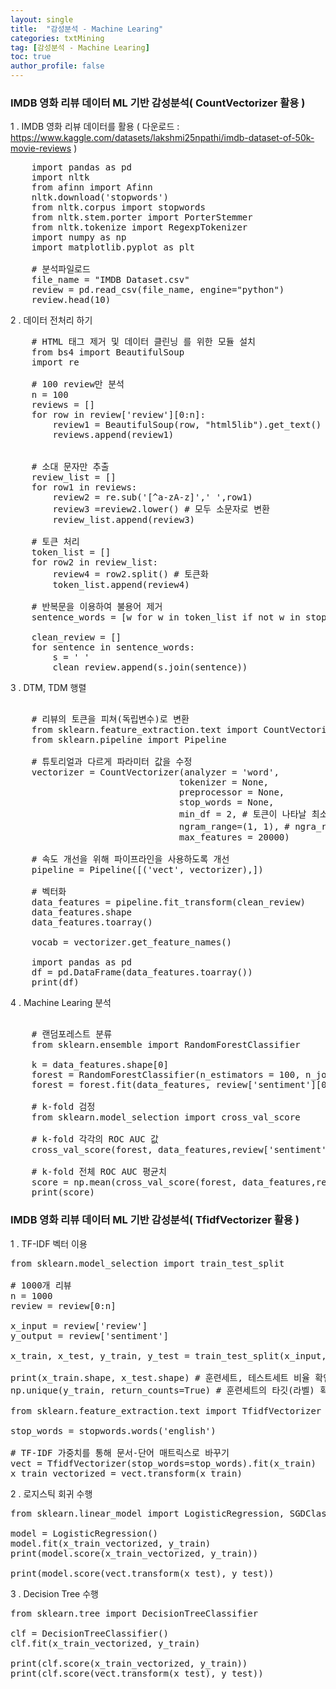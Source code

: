 ```yaml
---
layout: single
title:  "감성분석 - Machine Learing"
categories: txtMining
tag: [감성분석 - Machine Learing]
toc: true
author_profile: false
---
```


### IMDB 영화 리뷰 데이터 ML 기반 감성분석( CountVectorizer 활용 )

1 . IMDB 영화 리뷰 데이터를 활용 ( 다운로드 : https://www.kaggle.com/datasets/lakshmi25npathi/imdb-dataset-of-50k-movie-reviews )
<pre>
    import pandas as pd
    import nltk
    from afinn import Afinn
    nltk.download('stopwords')
    from nltk.corpus import stopwords
    from nltk.stem.porter import PorterStemmer
    from nltk.tokenize import RegexpTokenizer
    import numpy as np
    import matplotlib.pyplot as plt

    # 분석파일로드
    file_name = "IMDB Dataset.csv"
    review = pd.read_csv(file_name, engine="python")
    review.head(10)
</pre>
2 . 데이터 전처리 하기
<pre>
    # HTML 태그 제거 및 데이터 클린닝 를 위한 모듈 설치
    from bs4 import BeautifulSoup
    import re

    # 100 review만 분석
    n = 100 
    reviews = []
    for row in review['review'][0:n]:
        review1 = BeautifulSoup(row, "html5lib").get_text()
        reviews.append(review1)


    # 소대 문자만 추출
    review_list = []
    for row1 in reviews:
        review2 = re.sub('[^a-zA-z]',' ',row1)
        review3 =review2.lower() # 모두 소문자로 변환
        review_list.append(review3)

    # 토큰 처리 
    token_list = []
    for row2 in review_list:
        review4 = row2.split() # 토큰화
        token_list.append(review4)

    # 반복문을 이용하여 불용어 제거
    sentence_words = [w for w in token_list if not w in stopwords.words('english')]

    clean_review = []
    for sentence in sentence_words:
        s = ' '
        clean_review.append(s.join(sentence))
</pre>

3 . DTM, TDM 행렬
   
<pre>   
    # 리뷰의 토큰을 피쳐(독립변수)로 변환
    from sklearn.feature_extraction.text import CountVectorizer
    from sklearn.pipeline import Pipeline

    # 튜토리얼과 다르게 파라미터 값을 수정
    vectorizer = CountVectorizer(analyzer = 'word',
                                tokenizer = None,
                                preprocessor = None,
                                stop_words = None,
                                min_df = 2, # 토큰이 나타날 최소 문서 개수
                                ngram_range=(1, 1), # ngra_range = (최소, 최대)
                                max_features = 20000)

    # 속도 개선을 위해 파이프라인을 사용하도록 개선
    pipeline = Pipeline([('vect', vectorizer),])

    # 벡터화
    data_features = pipeline.fit_transform(clean_review)
    data_features.shape
    data_features.toarray()

    vocab = vectorizer.get_feature_names()

    import pandas as pd
    df = pd.DataFrame(data_features.toarray())
    print(df)
</pre>   

4 . Machine Learing 분석

<pre>  
    # 랜덤포레스트 분류
    from sklearn.ensemble import RandomForestClassifier

    k = data_features.shape[0]
    forest = RandomForestClassifier(n_estimators = 100, n_jobs = -1, random_state=2018)
    forest = forest.fit(data_features, review['sentiment'][0:k])

    # k-fold 검정
    from sklearn.model_selection import cross_val_score

    # k-fold 각각의 ROC AUC 값
    cross_val_score(forest, data_features,review['sentiment'][0:k], cv=10, scoring='roc_auc')

    # k-fold 전체 ROC AUC 평균치
    score = np.mean(cross_val_score(forest, data_features,review['sentiment'][0:k], cv=10, scoring='roc_auc'))
    print(score)
</pre>   

### IMDB 영화 리뷰 데이터 ML 기반 감성분석( TfidfVectorizer 활용 )

1 . TF-IDF 벡터 이용
<pre>
from sklearn.model_selection import train_test_split

# 1000개 리뷰
n = 1000
review = review[0:n]

x_input = review['review']
y_output = review['sentiment']

x_train, x_test, y_train, y_test = train_test_split(x_input, y_output, stratify=y_output, test_size=0.2, random_state=15)

print(x_train.shape, x_test.shape) # 훈련세트, 테스트세트 비율 확인
np.unique(y_train, return_counts=True) # 훈련세트의 타깃(라벨) 확인

from sklearn.feature_extraction.text import TfidfVectorizer

stop_words = stopwords.words('english')

# TF-IDF 가중치를 통해 문서-단어 매트릭스로 바꾸기
vect = TfidfVectorizer(stop_words=stop_words).fit(x_train)
x_train_vectorized = vect.transform(x_train)
</pre>

2 . 로지스틱 회귀 수행
<pre>
from sklearn.linear_model import LogisticRegression, SGDClassifier

model = LogisticRegression()
model.fit(x_train_vectorized, y_train)
print(model.score(x_train_vectorized, y_train))

print(model.score(vect.transform(x_test), y_test))
</pre>

3 . Decision Tree 수행
<pre>
from sklearn.tree import DecisionTreeClassifier

clf = DecisionTreeClassifier()
clf.fit(x_train_vectorized, y_train)

print(clf.score(x_train_vectorized, y_train))
print(clf.score(vect.transform(x_test), y_test))
</pre>